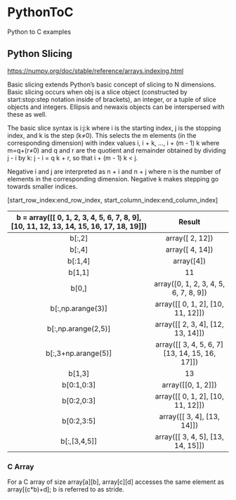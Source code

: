 # PythonToC
Python to C examples

## Python Slicing
https://numpy.org/doc/stable/reference/arrays.indexing.html

Basic slicing extends Python’s basic concept of slicing to N dimensions. Basic slicing occurs when obj is a slice object (constructed by start:stop:step notation inside of brackets), an integer, or a tuple of slice objects and integers. Ellipsis and newaxis objects can be interspersed with these as well.

The basic slice syntax is i:j:k where i is the starting index, j is the stopping index, and k is the step (k≠0). This selects the m elements (in the corresponding dimension) with index values i, i + k, …, i + (m - 1) k where m=q+(r≠0) and q and r are the quotient and remainder obtained by dividing j - i by k: j - i = q k + r, so that i + (m - 1) k < j.

Negative i and j are interpreted as n + i and n + j where n is the number of elements in the corresponding dimension. Negative k makes stepping go towards smaller indices.

[start_row_index:end_row_index, start_column_index:end_column_index]

| **b =** array([[ 0, 1, 2, 3, 4, 5, 6, 7, 8, 9], [10, 11, 12, 13, 14, 15, 16, 17, 18, 19]]) | **Result** |
| :---------:             | :---------:                                                                   |
| b[:,2]                  |  array([ 2, 12])                                                              |
| b[:,4]                  |  array([ 4, 14])                                                              |
| b[:1,4]                 |  array([4])                                                                   |
| b[1,1]                  |  11                                                                           |
| b[0,]                   |  array([0, 1, 2, 3, 4, 5, 6, 7, 8, 9])                                        |
| b[:,np.arange(3)]       |  array([[ 0, 1, 2],      [10, 11, 12]])                                       |
| b[:,np.arange(2,5)]     |  array([[ 2, 3, 4],      [12, 13, 14]])                                       |
| b[:,3+np.arange(5)]     |  array([[ 3, 4, 5, 6, 7] [13, 14, 15, 16, 17]])                               |
| b[1,3]	                |  13                                                                           |
| b[0:1,0:3]              |  array([[0, 1, 2]])                                                           |
| b[0:2,0:3]	            |  array([[ 0, 1, 2],      [10, 11, 12]])                                       |
| b[0:2,3:5]	            |  array([[ 3, 4],         [13, 14]])                                           |
| b[:,[3,4,5]]            |  array([[ 3, 4, 5],      [13, 14, 15]])                                       |


### C Array
For a C array of size array[a][b], array[c][d] accesses the same element as array[(c*b)+d]; b is referred to as stride.					
